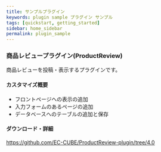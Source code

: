 ```yaml
---
title: サンプルプラグイン
keywords: plugin sample プラグイン サンプル
tags: [quickstart, getting_started]
sidebar: home_sidebar
permalink: plugin_sample
---
```


### 商品レビュープラグイン(ProductReview)

商品レビューを投稿・表示するプラグインです。

#### カスタマイズ概要

- フロントページへの表示の追加
- 入力フォームのあるページの追加
- データベースへのテーブルの追加と保存

#### ダウンロード・詳細

https://github.com/EC-CUBE/ProductReview-plugin/tree/4.0
